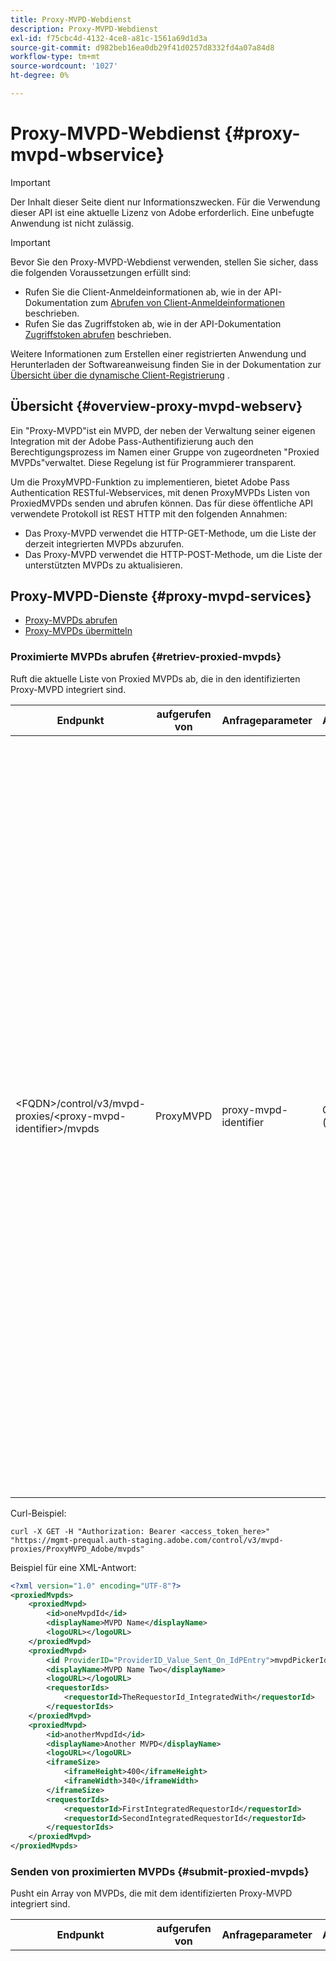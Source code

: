 ```yaml
---
title: Proxy-MVPD-Webdienst
description: Proxy-MVPD-Webdienst
exl-id: f75cbc4d-4132-4ce8-a81c-1561a69d1d3a
source-git-commit: d982beb16ea0db29f41d0257d8332fd4a07a84d8
workflow-type: tm+mt
source-wordcount: '1027'
ht-degree: 0%

---
```



# Proxy-MVPD-Webdienst {#proxy-mvpd-wbservice}

>[!IMPORTANT]
>
> Der Inhalt dieser Seite dient nur Informationszwecken. Für die Verwendung dieser API ist eine aktuelle Lizenz von Adobe erforderlich. Eine unbefugte Anwendung ist nicht zulässig.

>[!IMPORTANT]
>
> Bevor Sie den Proxy-MVPD-Webdienst verwenden, stellen Sie sicher, dass die folgenden Voraussetzungen erfüllt sind:
>
> * Rufen Sie die Client-Anmeldeinformationen ab, wie in der API-Dokumentation zum [Abrufen von Client-Anmeldeinformationen](../integration-guide-programmers/rest-apis/rest-api-dcr/apis/dynamic-client-registration-apis-retrieve-client-credentials.md) beschrieben.
> * Rufen Sie das Zugriffstoken ab, wie in der API-Dokumentation [Zugriffstoken abrufen](../integration-guide-programmers/rest-apis/rest-api-dcr/apis/dynamic-client-registration-apis-retrieve-access-token.md) beschrieben.
>
> Weitere Informationen zum Erstellen einer registrierten Anwendung und Herunterladen der Softwareanweisung finden Sie in der Dokumentation zur [Übersicht über die dynamische Client-Registrierung](../integration-guide-programmers/rest-apis/rest-api-dcr/dynamic-client-registration-overview.md) .

## Übersicht {#overview-proxy-mvpd-webserv}

Ein &quot;Proxy-MVPD&quot;ist ein MVPD, der neben der Verwaltung seiner eigenen Integration mit der Adobe Pass-Authentifizierung auch den Berechtigungsprozess im Namen einer Gruppe von zugeordneten &quot;Proxied MVPDs&quot;verwaltet. Diese Regelung ist für Programmierer transparent.

Um die ProxyMVPD-Funktion zu implementieren, bietet Adobe Pass Authentication RESTful-Webservices, mit denen ProxyMVPDs Listen von ProxiedMVPDs senden und abrufen können. Das für diese öffentliche API verwendete Protokoll ist REST HTTP mit den folgenden Annahmen:

- Das Proxy-MVPD verwendet die HTTP-GET-Methode, um die Liste der derzeit integrierten MVPDs abzurufen.
- Das Proxy-MVPD verwendet die HTTP-POST-Methode, um die Liste der unterstützten MVPDs zu aktualisieren.

## Proxy-MVPD-Dienste {#proxy-mvpd-services}

- [Proxy-MVPDs abrufen](#retriev-proxied-mvpds)
- [Proxy-MVPDs übermitteln](#submit-proxied-mvpds)

### Proximierte MVPDs abrufen {#retriev-proxied-mvpds}

Ruft die aktuelle Liste von Proxied MVPDs ab, die in den identifizierten Proxy-MVPD integriert sind.

| Endpunkt | aufgerufen von | Anfrageparameter | Anforderungsheader | HTTP-Methode | HTTP-Antwort |
|--------------------------------------------------------------------------|-----------|-----------------------|---------------------------|-------------|-----------------------------------------------------------------------------------------------------------------------------------------------------------------------------------------------------------------------------------------------------------------------------------------------------------------------------------------------------------------------------------------------------------------------------------------------------------------------------------------------------------------------------------------------------------------------------------------------------------------------------------------------------------------------------------------------------------------------------------------------------------------------------------------------------------------------------------------------------------|
| &lt;FQDN>/control/v3/mvpd-proxies/&lt;proxy-mvpd-identifier>/mvpds | ProxyMVPD | proxy-mvpd-identifier | Genehmigung (erforderlich) | GET | <ul><li> 200 (ok) - Die Anfrage wurde erfolgreich verarbeitet und die Antwort enthält eine Liste von ProxiedMVPDs im XML-Format</li><li>401 (nicht autorisiert) - Gibt einen der folgenden Werte an:<ul><li>Der Client MUSS ein neues access_token anfordern</li><li>Die Anfrage stammt von einer IP-Adresse, die nicht in der Zulassungsliste vorhanden ist</li><li>Das Token ist nicht gültig.</li></ul></li><li>403 (Verboten) - Gibt an, ob der Vorgang für die angegebenen Parameter nicht unterstützt wird oder der Proxy-MVPD nicht als Proxy festgelegt ist oder fehlt</li><li>405 (Methode nicht erlaubt) - Es wurde eine andere HTTP-Methode als GET oder POST verwendet. Entweder wird die HTTP-Methode im Allgemeinen nicht unterstützt oder für diesen spezifischen Endpunkt wird sie nicht unterstützt.</li><li>500 (interner Server-Fehler) - Auf der Serverseite wurde während des Anfrageprozesses ein Fehler ausgelöst.</li></ul> |

Curl-Beispiel:

`curl -X GET -H "Authorization: Bearer <access_token_here>" "https://mgmt-prequal.auth-staging.adobe.com/control/v3/mvpd-proxies/ProxyMVPD_Adobe/mvpds"`


Beispiel für eine XML-Antwort:

```xml
<?xml version="1.0" encoding="UTF-8"?>
<proxiedMvpds>
    <proxiedMvpd>
        <id>oneMvpdId</id>
        <displayName>MVPD Name</displayName>
        <logoURL></logoURL>
    </proxiedMvpd>
    <proxiedMvpd>
        <id ProviderID="ProviderID_Value_Sent_On_IdPEntry">mvpdPickerId</id>
        <displayName>MVPD Name Two</displayName>
        <logoURL></logoURL>
        <requestorIds>
            <requestorId>TheRequestorId_IntegratedWith</requestorId>
        </requestorIds>
    </proxiedMvpd>
    <proxiedMvpd>
        <id>anotherMvpdId</id>
        <displayName>Another MVPD</displayName>
        <logoURL></logoURL>
        <iframeSize>
            <iframeHeight>400</iframeHeight>
            <iframeWidth>340</iframeWidth>
        </iframeSize>
        <requestorIds>
            <requestorId>FirstIntegratedRequestorId</requestorId>
            <requestorId>SecondIntegratedRequestorId</requestorId>
        </requestorIds>
    </proxiedMvpd>
</proxiedMvpds>
```

### Senden von proximierten MVPDs {#submit-proxied-mvpds}

Pusht ein Array von MVPDs, die mit dem identifizierten Proxy-MVPD integriert sind.

| Endpunkt | aufgerufen von | Anfrageparameter | Anforderungsheader | HTTP-Methode | HTTP-Antwort |
|:------------------------------------------------------------------------:|:---------:|-----------------------|:---------------------------------------------------:|:-----------:|:---------------------------------------------------------------------------------------------------------------------------------------------------------------------------------------------------------------------------------------------------------------------------------------------------------------------------------------------------------------------------------------------------------------------------------------------------------------------------------------------------------------------------------------------------------------------------------------------------------------------------------------------------------------------------------------------------------------------------------------------------------------------------------------------------------------------------------------------------------------------------------------------------------------------------------------------------------------------------------------------------------------------------------------------------------------------------------------------------------------:|
| &lt;FQDN>/control/v3/mvpd-proxies/&lt;proxy-mvpd-identifier>/mvpds | ProxyMVPD | proxy-mvpd-identifier | Authorization (Obligatorisch) proxied-mvpds (erforderlich) | POST | <ul><li>201 (erstellt) - Push-Benachrichtigung wurde erfolgreich verarbeitet</li><li>400 (ungültige Anforderung) - Der Server weiß nicht, wie die Anfrage verarbeitet werden soll:<ul><li>Eingehende XML entspricht nicht dem in dieser Spezifikation veröffentlichten Schema</li><li>Die proximierten mvpds verfügen nicht über eindeutige IDs</li><li>Die gepushten requestorIds sind nicht vorhanden Andere Servlet-Container-Grund für 400-Antwortcode</li></ul><li>401 (nicht autorisiert) - Gibt einen der folgenden Werte an:<ul><li>Der Client MUSS ein neues access_token anfordern</li><li>Die Anfrage stammt von einer IP-Adresse, die nicht in der Zulassungsliste vorhanden ist</li><li>Das Token ist nicht gültig.</li></ul></li><li>403 (Verboten) - Gibt an, ob der Vorgang für die angegebenen Parameter nicht unterstützt wird oder der Proxy-MVPD nicht als Proxy festgelegt ist oder fehlt</li><li>405 (Methode nicht erlaubt) - Es wurde eine andere HTTP-Methode als GET oder POST verwendet. Entweder wird die HTTP-Methode im Allgemeinen nicht unterstützt oder für diesen spezifischen Endpunkt wird sie nicht unterstützt.</li><li>500 (interner Server-Fehler) - Auf der Serverseite wurde während des Anfrageprozesses ein Fehler ausgelöst.</li></ul> |

Curl-Beispiel:

`curl -X POST -H "Authorization: Bearer <access_token_here>" "https://mgmt-prequal.auth.adobe.com/control/v3/mvpd-proxies/ProxyMVPD_Adobe/mvpds" -d "proxied-mvpds=%3CproxiedMvpds%3E%3CproxiedMvpd%3E%3CdisplayName%3EFirst%20MVPD%20Name%3C%2FdisplayName%3E%3Cid%3EfirstMVPDId%3C%2Fid%3E%3ClogoURL%3E%3C%2FlogoURL%3E%3C%2FproxiedMvpd%3E%3CproxiedMvpd%3E%3Cid%20ProviderID%3D%22ProviderID_Value_Sent_On_IdPEntry%22%3EmvpdPickerId%3C%2Fid%3E%3CdisplayName%3EMVPD%20Name%20Two%3C%2FdisplayName%3E%3ClogoURL%3E%3C%2FlogoURL%3E%3CrequestorIds%3E%3CrequestorId%3ETHE_REQUESTOR_ID%3C%2FrequestorId%3E%3C%2FrequestorIds%3E%3C%2FproxiedMvpd%3E%3C%2FproxiedMvpds%3E"`



XML-Beispiel:

```xml
<?xml version="1.0" encoding="UTF-8"?>
<proxiedMvpds>
    <proxiedMvpd>
        <id>oneMvpdId</id>
        <displayName>MVPD Name</displayName>
        <logoURL></logoURL>
    </proxiedMvpd>
    <proxiedMvpd>
        <id ProviderID="ProviderID_Value_Sent_On_IdPEntry">mvpdPickerId</id>
        <displayName>MVPD Name Two</displayName>
        <logoURL></logoURL>
        <requestorIds>
            <requestorId>TheRequestorId_IntegratedWith</requestorId>
        </requestorIds>
    </proxiedMvpd>
    <proxiedMvpd>
        <id>anotherMvpdId</id>
        <displayName>Another MVPD</displayName>
        <logoURL></logoURL>
        <iframeSize>
            <iframeHeight>400</iframeHeight>
            <iframeWidth>340</iframeWidth>
        </iframeSize>
        <requestorIds>
            <requestorId>FirstIntegratedRequestorId</requestorId>
            <requestorId>SecondIntegratedRequestorId</requestorId>
        </requestorIds>
    </proxiedMvpd>
</proxiedMvpds>
```


### Posting-Häufigkeit {#posting-frequency}

Adobe Pass Authentication empfiehlt, dass ProxyMVPDs ihre Liste von ProxiedMVPDs nur dann per Push übertragen, wenn eine Änderung gegenüber dem vorherigen Push erfolgt.

### Löschen von proximierten MVPDs {#delete-proxied-freqency}

Wenn der ProxyMVPD einen XML-Datensatz mit einer leeren ProxiedMVPDs-Liste pusht, wird diese leere Liste in unserem System wie jede andere Liste gespeichert, wodurch die vorherige Liste effektiv gelöscht wird.



## XSD-Format {#xsd-format}

Adobe hat das folgende akzeptierte Format für das Posten/Abrufen von proximierten MVPDs von/zu unserem öffentlichen Webdienst definiert:

```xml
<?xml version="1.0" encoding="UTF-8"?>
<xs:schema xmlns:xs="http://www.w3.org/2001/XMLSchema"
           xmlns:pxm="http://tve.adobe.com/data/proxiedmvpd"
           targetNamespace="http://tve.adobe.com/data/proxiedmvpd"
           elementFormDefault="qualified"
           version="1.0">
    <xs:complexType name="iframeSize">
        <xs:all>
            <xs:element name="iframeHeight" type="xs:int" minOccurs="1" maxOccurs="1" nillable="false"/>
            <xs:element name="iframeWidth" type="xs:int" minOccurs="1" maxOccurs="1" nillable="false"/>
        </xs:all>
    </xs:complexType>
    <xs:complexType name="requestorIds">
        <xs:annotation>
            <xs:documentation>List of requestors/programmers integrated with the proxied MVPD</xs:documentation>
        </xs:annotation>
        <xs:sequence>
            <xs:element name="requestorId" type="xs:string" minOccurs="1" maxOccurs="unbounded" nillable="false">
                <xs:annotation>
                    <xs:documentation>The requestor/programmer identifier recognized by Adobe</xs:documentation>
                </xs:annotation>
            </xs:element>
        </xs:sequence>
    </xs:complexType>
    <xs:complexType name="proxiedMvpd">
        <xs:all>
            <xs:element name="id" minOccurs="1" maxOccurs="1" nillable="false">
                <xs:annotation>
                    <xs:documentation>The id must conform to the regular expression: ([a-zA-Z0-9]+((\-)|[_])*)</xs:documentation>
                </xs:annotation>
                <xs:complexType>
                    <xs:simpleContent>
                        <xs:extension base="xs:string">
                            <xs:attribute name="ProviderID">
                                <xs:simpleType>
                                    <xs:restriction base="xs:string">
                                        <xs:minLength value="1"/>
                                        <xs:maxLength value="128"/>
                                    </xs:restriction>
                                </xs:simpleType>
                            </xs:attribute>
                        </xs:extension>
                    </xs:simpleContent>
                </xs:complexType>
            </xs:element>
            <xs:element name="displayName" type="xs:string" minOccurs="1" maxOccurs="1" nillable="false"/>
            <xs:element name="logoURL" type="xs:anyURI" minOccurs="1" maxOccurs="1" nillable="false"/>
            <xs:element name="iframeSize" type="pxm:iframeSize" minOccurs="0" maxOccurs="1"/>
            <xs:element name="requestorIds" type="pxm:requestorIds" minOccurs="0" maxOccurs="1"/>
        </xs:all>
    </xs:complexType>
    <xs:element name="proxiedMvpds">
        <xs:annotation>
            <xs:documentation>List of Proxied MVPD</xs:documentation>
        </xs:annotation>
        <xs:complexType>
            <xs:sequence>
                <xs:element name="proxiedMvpd" type="pxm:proxiedMvpd" minOccurs="0" maxOccurs="unbounded"/>
            </xs:sequence>
        </xs:complexType>
    </xs:element>
</xs:schema>
```

**Hinweise zu Elementen:**

-   `id` (erforderlich) - Die Proxied MVPD ID muss eine Zeichenfolge sein, die für den Namen des MVPD relevant ist, wobei eines der folgenden Zeichen verwendet wird (da sie Programmierern zu Tracking-Zwecken zur Verfügung gestellt wird):
-   Alle alphanumerischen Zeichen, Unterstriche (_) und Bindestriche (&quot;-&quot;).
-   Die idID muss dem folgenden regulären Ausdruck entsprechen:
`(a-zA-Z0-9((-)|_)*)`

    Daher muss es mindestens ein Zeichen enthalten, mit einem Brief beginnen und mit jedem Buchstaben, jeder Ziffer, jedem Bindestrich oder jedem Unterstrich fortfahren.

-   `iframeSize` (optional) - Das iframeSize-Element ist optional und definiert die Größe des iFrame, wenn sich die MVPD-Authentifizierungsseite in einem iFrame befinden soll. Wenn das iframeSize-Element nicht vorhanden ist, erfolgt die Authentifizierung andernfalls auf einer vollständigen Browser-Umleitungsseite.
-   `requestorIds` (optional) - Die Werte der Anforderer-IDs werden durch Adobe bereitgestellt. Eine Anforderung besteht darin, dass ein proximierter MVPD mit mindestens einer requestorId integriert werden muss. Wenn das &quot;requestorIds&quot;-Tag nicht im proximierten MVPD-Element vorhanden ist, wird dieses proximierte MVPD in alle verfügbaren Anforderer integriert, die unter dem Proxy-MVPD integriert sind.
-   `ProviderID` (optional) - Wenn das ProviderID-Attribut im id-Element vorhanden ist, wird der Wert von ProviderID bei der SAML-Authentifizierungsanforderung als Proxy-MVPD/SubMVPD-ID (anstelle des ID-Werts) an den Proxy-MVPD gesendet. In diesem Fall wird der Wert der ID nur in der auf der Programmier-Seite angezeigten MVPD-Auswahl und intern von der Adobe Pass-Authentifizierung verwendet. Das ProviderID-Attribut muss zwischen 1 und 128 Zeichen lang sein.

## Sicherheit {#security}

Damit ein Antrag als gültig betrachtet werden kann, muss er folgende Regeln beachten:

- Der Anforderungsheader muss das Sicherheitstoken für den Zugriff auf Oauth2 enthalten, das Sie wie in der API-Dokumentation [Zugriffstoken abrufen](../integration-guide-programmers/rest-apis/rest-api-dcr/apis/dynamic-client-registration-apis-retrieve-access-token.md) beschrieben erhalten haben.
- Die Anfrage muss von einer bestimmten IP-Adresse stammen, die zugelassen wurde.
- Die Anfrage muss über das SSL-Protokoll gesendet werden.

Alle im Anforderungsheader vorhandenen Parameter, die oben nicht aufgeführt sind, werden ignoriert.

Curl-Beispiel:

`curl -X GET -H "Authorization: Bearer <access_token_here>" "https://mgmt-prequal.auth-staging.adobe.com/control/v3/mvpd-proxies/<proxy-mvpd-identifier>/mvpds"`

## Proxy-MVPD-Webdienst-Endpunkte für die Adobe Pass-Authentifizierungsumgebungen {#proxy-mvpd-wevserv-endpoints}

- **Produktions-URL:** https://mgmt.auth.adobe.com/control/v3/mvpd-proxies/&lt;proxy-mvpd-identifier>/mvpds
- **Staging-URL:** https://mgmt.auth-staging.adobe.com/control/v3/mvpd-proxies/&lt;proxy-mvpd-identifier>/mvpds
- **PreQual-Production-URL:** https://mgmt-prequal.auth.adobe.com/control/v3/mvpd-proxies/&lt;proxy-mvpd-identifier>/mvpds
- **PreQual-Staging-URL:** https://mgmt-prequal.auth-staging.adobe.com/control/v3/mvpd-proxies/&lt;proxy-mvpd-identifier>/mvpds

<!--
>[!RELATEDINFORMATION]
>* [Proxy MVPD SAML integration](/help/authentication/proxy-mvpd-saml-int.md)
>* [User metadata exchange](/help/authentication/mvpd-user-metadata-exchng.md)
>* [Technical paper](/help/authentication/technical-paper.md)
>* [Adobe Pass Authentication glossary](/help/authentication/glossary.md)
-->
